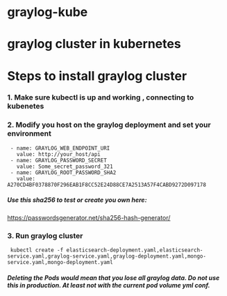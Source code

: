 # graylog-kube
# graylog cluster in kubernetes
# Steps to install graylog cluster 

### 1. Make sure kubectl is up and working , connecting to kubenetes

### 2. Modify you host on the graylog deployment and set your environment
```
 - name: GRAYLOG_WEB_ENDPOINT_URI
   value: http://your_host/api
 - name: GRAYLOG_PASSWORD_SECRET
   value: Some_secret_password_321
 - name: GRAYLOG_ROOT_PASSWORD_SHA2
   value: A270CD4BF0378870F296EAB1F8CC52E24D88CE7A2513A57F4CABD9272D097178
```
##### Use this sha256 to test or create you own here:
https://passwordsgenerator.net/sha256-hash-generator/

### 3. Run graylog cluster 
```
 kubectl create -f elasticsearch-deployment.yaml,elasticsearch-service.yaml,graylog-service.yaml,graylog-deployment.yaml,mongo-service.yaml,mongo-deployment.yaml
```

##### Deleting the Pods would mean that you lose all graylog data. Do not use this in production. At least not with the current pod volume yml conf.
